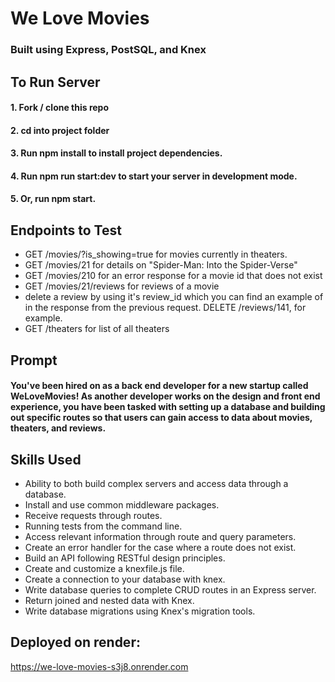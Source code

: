 # We Love Movies 
### Built using Express, PostSQL, and Knex

## To Run Server
#### 1. Fork / clone this repo
#### 2. cd into project folder
#### 3. Run npm install to install project dependencies.
#### 4. Run npm run start:dev to start your server in development mode.
#### 5. Or, run npm start.

## Endpoints to Test
* GET /movies/?is_showing=true for movies currently in theaters.
* GET /movies/21 for details on "Spider-Man: Into the Spider-Verse"
* GET /movies/210 for an error response for a movie id that does not exist
* GET /movies/21/reviews for reviews of a movie
* delete a review by using it's review_id which you can find an example of in the response from the previous request. DELETE /reviews/141, for example.
* GET /theaters for list of all theaters

## Prompt
#### You've been hired on as a back end developer for a new startup called WeLoveMovies! As another developer works on the design and front end experience, you have been tasked with setting up a database and building out specific routes so that users can gain access to data about movies, theaters, and reviews.

## Skills Used
* Ability to both build complex servers and access data through a database.
* Install and use common middleware packages.
* Receive requests through routes.
* Running tests from the command line.
* Access relevant information through route and query parameters.
* Create an error handler for the case where a route does not exist.
* Build an API following RESTful design principles.
* Create and customize a knexfile.js file.
* Create a connection to your database with knex.
* Write database queries to complete CRUD routes in an Express server.
* Return joined and nested data with Knex.
* Write database migrations using Knex's migration tools.

## Deployed on render:
https://we-love-movies-s3j8.onrender.com

